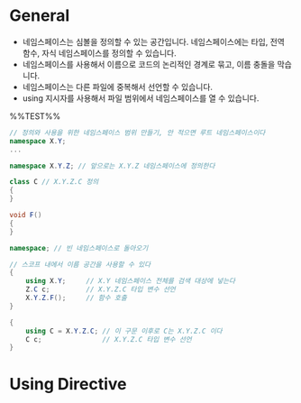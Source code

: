 # General
- 네임스페이스는 심볼을 정의할 수 있는 공간입니다. 네임스페이스에는 타입, 전역 함수, 자식 네임스페이스를 정의할 수 있습니다.
- 네임스페이스를 사용해서 이름으로 코드의 논리적인 경계로 묶고, 이름 충돌을 막습니다.
- 네임스페이스는 다른 파일에 중복해서 선언할 수 있습니다.
- using 지시자를 사용해서 파일 범위에서 네임스페이스를 열 수 있습니다. 

%%TEST%%
```csharp
// 정의와 사용을 위한 네임스페이스 범위 만들기, 안 적으면 루트 네임스페이스이다
namespace X.Y;
... 

namespace X.Y.Z; // 앞으로는 X.Y.Z 네임스페이스에 정의한다

class C // X.Y.Z.C 정의
{
}

void F()
{
}

namespace; // 빈 네임스페이스로 돌아오기

// 스코프 내에서 이름 공간을 사용할 수 있다
{    
    using X.Y;     // X.Y 네임스페이스 전체를 검색 대상에 넣는다
    Z.C c;         // X.Y.Z.C 타입 변수 선언
    X.Y.Z.F();     // 함수 호출
}

{
    using C = X.Y.Z.C; // 이 구문 이후로 C는 X.Y.Z.C 이다
    C c;               // X.Y.Z.C 타입 변수 선언
}

```

# Using Directive

